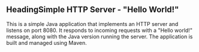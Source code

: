## HeadingSimple HTTP Server - "Hello World!"
This is a simple Java application that implements an HTTP server and listens on port 8080. It responds to incoming requests with a "Hello world!" message, along with the Java version running the server. The application is built and managed using Maven.